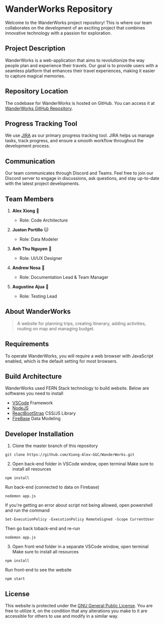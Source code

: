 # WanderWorks Repository

Welcome to the WanderWorks project repository! This is where our team collaborates on the development of an exciting project that combines innovative technology with a passion for exploration.

## Project Description

WanderWorks is a web-application that aims to revolutionize the way people plan and experience their travels. Our goal is to provide users with a seamless platform that enhances their travel experiences, making it easier to capture magical memories.

## Repository Location

The codebase for WanderWorks is hosted on GitHub. You can access it at [WanderWorks GitHub Repository](https://github.com/Xiong-Alex-GGC/WanderWorks/).

## Progress Tracking Tool

We use [JIRA](https://jira.ggc.edu/projects/WAN/summary) as our primary progress tracking tool. JIRA helps us manage tasks, track progress, and ensure a smooth workflow throughout the development process.


## Communication

Our team communicates through Discord and Teams. Feel free to join our Discord server to engage in discussions, ask questions, and stay up-to-date with the latest project developments.

## Team Members

1. **Alex Xiong** 🐯
   - Role: Code Architecture

2. **Juston Portillo** 🐱
   - Role: Data Modeler

3. **Anh Thu Nguyen** 🐻
   - Role: UI/UX Designer

4. **Andrew Nosa** 🐺
   - Role: Documentation Lead & Team Manager
  
5. **Augustine Ajua** 🐹
   - Role: Testing Lead
  
## About WanderWorks

> A website for planning trips, creating itinerary, adding activities, routing on map and managing budget.

## Requirements

To operate WanderWorks, you will require a web browser with JavaScript enabled, which is the default setting for most browsers.

## Build Architecture
WanderWorks used FERN Stack technology to build website. Below are softwares you need to install
* [VSCode](https://code.visualstudio.com/) Framework
* [NodeJS](https://nodejs.org/en)
* [ReactBootStrap](https://react-bootstrap.netlify.app/) CSS/JS Library
* [FireBase](https://firebase.google.com/) Data Modeling

## Developer Installation
1. Clone the master branch of this repository
```
git clone https://github.com/Xiong-Alex-GGC/WanderWorks.git
```
2. Open back-end folder in VSCode window, open terminal
Make sure to install all resources
```
npm install
```
Run back-end (connected to data on Firebase)
```
nodemon app.js
```
If you're getting an error about script not being allowed, open powershell and run the command
```
Set-ExecutionPolicy -ExecutionPolicy RemoteSigned -Scope CurrentUser
```
Then go back toback-end and re-run
```
nodemon app.js
```

3. Open front-end folder in a separate VSCode window, open terminal
Make sure to install all resources
```
npm install
```
Run front-end to see the website
```
npm start
```

## License

This website is protected under the [GNU General Public License](https://www.gnu.org/licenses/gpl-3.0.html). You are free to utilize it, on the condition that any alterations you make to it are accessible for others to use and modify in a similar way.

